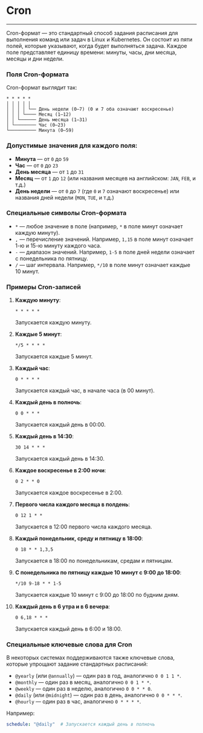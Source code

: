 # Cron

---

Cron-формат — это стандартный способ задания расписания для выполнения команд или задач в Linux и Kubernetes. Он состоит из пяти полей, которые указывают, когда будет выполняться задача. Каждое поле представляет единицу времени: минуты, часы, дни месяца, месяцы и дни недели.

### Поля Cron-формата

Cron-формат выглядит так:

```
* * * * *
│ │ │ │ │
│ │ │ │ └── День недели (0–7) (0 и 7 оба означают воскресенье)
│ │ │ └──── Месяц (1–12)
│ │ └────── День месяца (1–31)
│ └──────── Час (0–23)
└────────── Минута (0–59)
```

### Допустимые значения для каждого поля:

- **Минута** — от `0` до `59`
- **Час** — от `0` до `23`
- **День месяца** — от `1` до `31`
- **Месяц** — от `1` до `12` (или названия месяцев на английском: `JAN`, `FEB`, и т.д.)
- **День недели** — от `0` до `7` (где `0` и `7` означают воскресенье) или названия дней недели (`MON`, `TUE`, и т.д.)

### Специальные символы Cron-формата

- `*` — любое значение в поле (например, `*` в поле минут означает каждую минуту).
- `,` — перечисление значений. Например, `1,15` в поле минут означает 1-ю и 15-ю минуту каждого часа.
- `-` — диапазон значений. Например, `1-5` в поле дней недели означает с понедельника по пятницу.
- `/` — шаг интервала. Например, `*/10` в поле минут означает каждые 10 минут.

### Примеры Cron-записей

1. **Каждую минуту**:
   ```
   * * * * *
   ```
   Запускается каждую минуту.

2. **Каждые 5 минут**:
   ```
   */5 * * * *
   ```
   Запускается каждые 5 минут.

3. **Каждый час**:
   ```
   0 * * * *
   ```
   Запускается каждый час, в начале часа (в 00 минут).

4. **Каждый день в полночь**:
   ```
   0 0 * * *
   ```
   Запускается каждый день в 00:00.

5. **Каждый день в 14:30**:
   ```
   30 14 * * *
   ```
   Запускается каждый день в 14:30.

6. **Каждое воскресенье в 2:00 ночи**:
   ```
   0 2 * * 0
   ```
   Запускается каждое воскресенье в 2:00.

7. **Первого числа каждого месяца в полдень**:
   ```
   0 12 1 * *
   ```
   Запускается в 12:00 первого числа каждого месяца.

8. **Каждый понедельник, среду и пятницу в 18:00**:
   ```
   0 18 * * 1,3,5
   ```
   Запускается в 18:00 по понедельникам, средам и пятницам.

9. **С понедельника по пятницу каждые 10 минут с 9:00 до 18:00**:
   ```
   */10 9-18 * * 1-5
   ```
   Запускается каждые 10 минут с 9:00 до 18:00 по будним дням.

10. **Каждый день в 6 утра и в 6 вечера**:
    ```
    0 6,18 * * *
    ```
    Запускается каждый день в 6:00 и 18:00.

### Специальные ключевые слова для Cron

В некоторых системах поддерживаются также ключевые слова, которые упрощают задание стандартных расписаний:

- `@yearly` (или `@annually`) — один раз в год, аналогично `0 0 1 1 *`.
- `@monthly` — один раз в месяц, аналогично `0 0 1 * *`.
- `@weekly` — один раз в неделю, аналогично `0 0 * * 0`.
- `@daily` (или `@midnight`) — один раз в день, аналогично `0 0 * * *`.
- `@hourly` — один раз в час, аналогично `0 * * * *`.

Например:

```yaml
schedule: "@daily"  # Запускается каждый день в полночь
```


